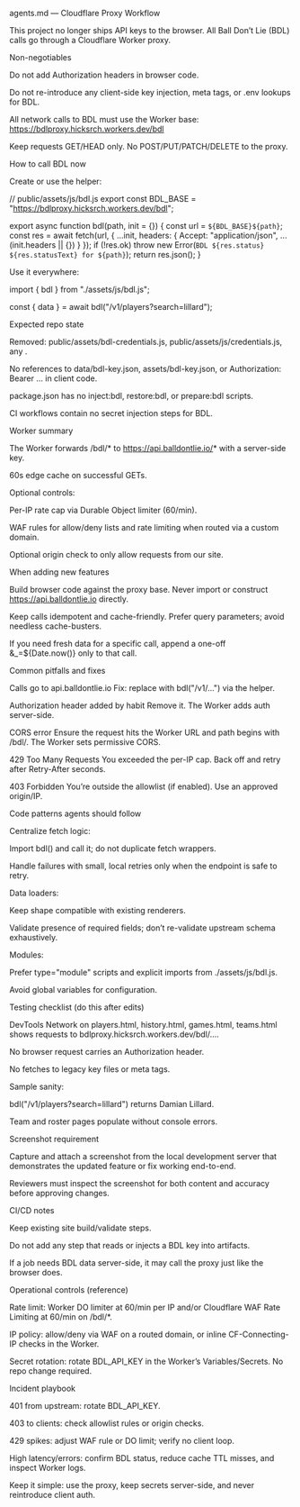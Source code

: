 agents.md — Cloudflare Proxy Workflow

This project no longer ships API keys to the browser. All Ball Don’t Lie (BDL) calls go through a Cloudflare Worker proxy.

Non-negotiables

Do not add Authorization headers in browser code.

Do not re-introduce any client-side key injection, meta tags, or .env lookups for BDL.

All network calls to BDL must use the Worker base:
https://bdlproxy.hicksrch.workers.dev/bdl

Keep requests GET/HEAD only. No POST/PUT/PATCH/DELETE to the proxy.

How to call BDL now

Create or use the helper:

// public/assets/js/bdl.js
export const BDL_BASE = "https://bdlproxy.hicksrch.workers.dev/bdl";

export async function bdl(path, init = {}) {
  const url = `${BDL_BASE}${path}`;
  const res = await fetch(url, { ...init, headers: { Accept: "application/json", ...(init.headers || {}) } });
  if (!res.ok) throw new Error(`BDL ${res.status} ${res.statusText} for ${path}`);
  return res.json();
}


Use it everywhere:

import { bdl } from "./assets/js/bdl.js";

const { data } = await bdl("/v1/players?search=lillard");

Expected repo state

Removed: public/assets/bdl-credentials.js, public/assets/js/credentials.js, any <meta name="bdl-api-key">.

No references to data/bdl-key.json, assets/bdl-key.json, or Authorization: Bearer ... in client code.

package.json has no inject:bdl, restore:bdl, or prepare:bdl scripts.

CI workflows contain no secret injection steps for BDL.

Worker summary

The Worker forwards /bdl/* to https://api.balldontlie.io/* with a server-side key.

60s edge cache on successful GETs.

Optional controls:

Per-IP rate cap via Durable Object limiter (60/min).

WAF rules for allow/deny lists and rate limiting when routed via a custom domain.

Optional origin check to only allow requests from our site.

When adding new features

Build browser code against the proxy base. Never import or construct https://api.balldontlie.io directly.

Keep calls idempotent and cache-friendly. Prefer query parameters; avoid needless cache-busters.

If you need fresh data for a specific call, append a one-off &_=${Date.now()} only to that call.

Common pitfalls and fixes

Calls go to api.balldontlie.io
Fix: replace with bdl("/v1/...") via the helper.

Authorization header added by habit
Remove it. The Worker adds auth server-side.

CORS error
Ensure the request hits the Worker URL and path begins with /bdl/. The Worker sets permissive CORS.

429 Too Many Requests
You exceeded the per-IP cap. Back off and retry after Retry-After seconds.

403 Forbidden
You’re outside the allowlist (if enabled). Use an approved origin/IP.

Code patterns agents should follow

Centralize fetch logic:

Import bdl() and call it; do not duplicate fetch wrappers.

Handle failures with small, local retries only when the endpoint is safe to retry.

Data loaders:

Keep shape compatible with existing renderers.

Validate presence of required fields; don’t re-validate upstream schema exhaustively.

Modules:

Prefer type="module" scripts and explicit imports from ./assets/js/bdl.js.

Avoid global variables for configuration.

Testing checklist (do this after edits)

DevTools Network on players.html, history.html, games.html, teams.html shows requests to bdlproxy.hicksrch.workers.dev/bdl/....

No browser request carries an Authorization header.

No fetches to legacy key files or meta tags.

Sample sanity:

bdl("/v1/players?search=lillard") returns Damian Lillard.

Team and roster pages populate without console errors.

Screenshot requirement

Capture and attach a screenshot from the local development server that demonstrates the updated feature or fix working end-to-end.

Reviewers must inspect the screenshot for both content and accuracy before approving changes.

CI/CD notes

Keep existing site build/validate steps.

Do not add any step that reads or injects a BDL key into artifacts.

If a job needs BDL data server-side, it may call the proxy just like the browser does.

Operational controls (reference)

Rate limit: Worker DO limiter at 60/min per IP and/or Cloudflare WAF Rate Limiting at 60/min on /bdl/*.

IP policy: allow/deny via WAF on a routed domain, or inline CF-Connecting-IP checks in the Worker.

Secret rotation: rotate BDL_API_KEY in the Worker’s Variables/Secrets. No repo change required.

Incident playbook

401 from upstream: rotate BDL_API_KEY.

403 to clients: check allowlist rules or origin checks.

429 spikes: adjust WAF rule or DO limit; verify no client loop.

High latency/errors: confirm BDL status, reduce cache TTL misses, and inspect Worker logs.

Keep it simple: use the proxy, keep secrets server-side, and never reintroduce client auth.

